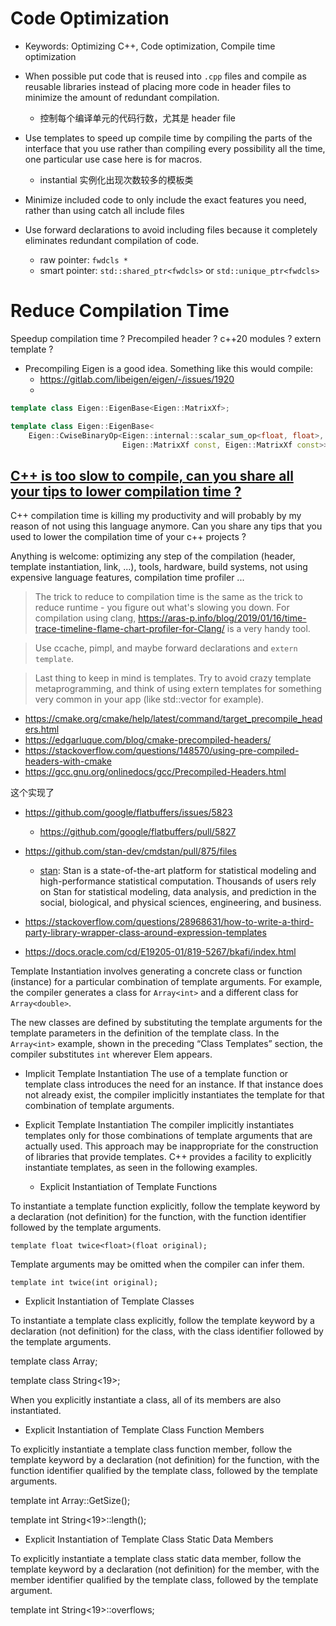 # Code Optimization

* Keywords: Optimizing C++, Code optimization, Compile time optimization


- When possible put code that is reused into `.cpp` files and compile as reusable libraries instead of placing more code in header files to minimize the amount of redundant compilation.
  - 控制每个编译单元的代码行数，尤其是 header file

- Use templates to speed up compile time by compiling the parts of the interface that you use rather than compiling every possibility all the time, one particular use case here is for macros.
  - instantial 实例化出现次数较多的模板类

- Minimize included code to only include the exact features you need, rather than using catch all include files

- Use forward declarations to avoid including files because it completely eliminates redundant compilation of code.
  - raw pointer: `fwdcls *` 
  - smart pointer: `std::shared_ptr<fwdcls>` or `std::unique_ptr<fwdcls>`


# Reduce Compilation Time
Speedup compilation time ? Precompiled header ? c++20 modules ? extern template ?

- Precompiling Eigen is a good idea. Something like this would compile:
  - https://gitlab.com/libeigen/eigen/-/issues/1920
  - 

```c++
template class Eigen::EigenBase<Eigen::MatrixXf>;

template class Eigen::EigenBase<
    Eigen::CwiseBinaryOp<Eigen::internal::scalar_sum_op<float, float>,
                         Eigen::MatrixXf const, Eigen::MatrixXf const>>;
```


## [C++ is too slow to compile, can you share all your tips to lower compilation time ?](https://www.reddit.com/r/cpp/comments/hj66pd/c_is_too_slow_to_compile_can_you_share_all_your/)
C++ compilation time is killing my productivity and will probably by my reason of not using this language anymore.
Can you share any tips that you used to lower the compilation time of your c++ projects ?

Anything is welcome: optimizing any step of the compilation (header, template instantiation, link, ...), tools, hardware, build systems, not using expensive language features, compilation time profiler ...

> The trick to reduce to compilation time is the same as the trick to reduce runtime - you figure out what's slowing you down. For compilation using clang, https://aras-p.info/blog/2019/01/16/time-trace-timeline-flame-chart-profiler-for-Clang/ is a very handy tool. 

> Use ccache, pimpl, and maybe forward declarations and `extern template`.

> Last thing to keep in mind is templates. Try to avoid crazy template metaprogramming, and think of using extern templates for something very common in your app (like std::vector<int> for example).

* https://cmake.org/cmake/help/latest/command/target_precompile_headers.html
* https://edgarluque.com/blog/cmake-precompiled-headers/
* https://stackoverflow.com/questions/148570/using-pre-compiled-headers-with-cmake
* https://gcc.gnu.org/onlinedocs/gcc/Precompiled-Headers.html

这个实现了
* https://github.com/google/flatbuffers/issues/5823
  - https://github.com/google/flatbuffers/pull/5827

* https://github.com/stan-dev/cmdstan/pull/875/files
  * [stan](https://mc-stan.org/): Stan is a state-of-the-art platform for statistical modeling and high-performance statistical computation. Thousands of users rely on Stan for statistical modeling, data analysis, and prediction in the social, biological, and physical sciences, engineering, and business.


* https://stackoverflow.com/questions/28968631/how-to-write-a-third-party-library-wrapper-class-around-expression-templates



- https://docs.oracle.com/cd/E19205-01/819-5267/bkafi/index.html

Template Instantiation involves generating a concrete class or function (instance) for a particular combination of template arguments.
For example, the compiler generates a class for `Array<int>` and a different class for `Array<double>`.

The new classes are defined by substituting the template arguments for the template parameters in the definition of the template class.
In the `Array<int>` example, shown in the preceding “Class Templates” section, the compiler substitutes `int` wherever Elem appears.

- Implicit Template Instantiation
The use of a template function or template class introduces the need for an instance.
If that instance does not already exist, the compiler implicitly instantiates the template for that combination of template arguments.

- Explicit Template Instantiation
The compiler implicitly instantiates templates only for those combinations of template arguments that are actually used.
This approach may be inappropriate for the construction of libraries that provide templates.
C++ provides a facility to explicitly instantiate templates, as seen in the following examples.

  - Explicit Instantiation of Template Functions

To instantiate a template function explicitly, follow the template keyword by a declaration (not definition) for the function, with the function identifier followed by the template arguments.

    template float twice<float>(float original);

Template arguments may be omitted when the compiler can infer them.

    template int twice(int original);


  - Explicit Instantiation of Template Classes

To instantiate a template class explicitly, follow the template keyword by a declaration (not definition) for the class, with the class identifier followed by the template arguments.

  template class Array<char>;

  template class String<19>;

When you explicitly instantiate a class, all of its members are also instantiated.

  - Explicit Instantiation of Template Class Function Members

To explicitly instantiate a template class function member, follow the template keyword by a declaration (not definition) for the function, with the function identifier qualified by the template class, followed by the template arguments.


  template int Array<char>::GetSize();

  template int String<19>::length();

  - Explicit Instantiation of Template Class Static Data Members

To explicitly instantiate a template class static data member, follow the template keyword by a declaration (not definition) for the member, with the member identifier qualified by the template class, followed by the template argument.

  template int String<19>::overflows;
